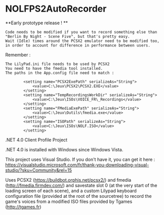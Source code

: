 # NOLFPS2AutoRecorder

**Early prototype release ! **

    Code needs to be modified if you want to record something else than "Berlin By Night - Scene Five", but that's pretty easy.
    Wait (Idle) times around the PCSX2 emulator need to be modified too, in order to account for difference in performance between users.

Remember :

    The LilyPad.ini file needs to be used by PCSX2
    You need to have the fmedia tool installed.
    The paths in the App.config file need to match :

            <setting name="PCSX2ExePath" serializeAs="String">
                <value>C:\Jeux\PCSX2\PCSX2.EXE</value>
            </setting>
            <setting name="TempRecordingsWorkDir" serializeAs="String">
                <value>C:\Jeux\ISOs\VOICE_FR\_Recordings</value>
            </setting>
            <setting name="FMediaExePath" serializeAs="String">
                <value>C:\Jeux\Outils\fmedia.exe</value>
            </setting>
            <setting name="ISOPath" serializeAs="String">
                <value>C:\Jeux\ISOs\NOLF.ISO</value>
            </setting>


.NET 4.0 Client Profile Project

.NET 4.0 is installed with Windows since Windows Vista.

This project uses Visual Studio. If you don't have it, you can get it here :
https://visualstudio.microsoft.com/fr/thank-you-downloading-visual-studio/?sku=Community&rel=15

Uses PCSX2 (https://buildbot.orphis.net/pcsx2/) and fmedia (http://fmedia.firmdev.com/) and savestate slot 0 (at the very start of the loading screen of each scene), and a custom Lilypad keyboard configuration file (provided at the root of the sourcetree) to record the game's voices from a modified ISO files provided by Tgames (http://tgames.fr)
